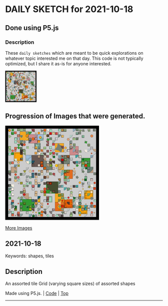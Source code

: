 # DAILY SKETCH for 2021-10-18

## Done using P5.js

### Description

These `daily sketches` which are meant to be quick explorations     on whatever topic interested me on that day. This code is not typically optimized, but I share it as-is     for anyone interested.

<img src = 'images/keep_2021-10-18-16-54-08.png' width = '100'> 

## Progression of Images that were generated.

<img src = 'images/keep_2021-10-18-16-54-08.png' width = '300'> 


[More Images](2021-10-18/images) 


## 2021-10-18
Keywords: shapes, tiles
 

## Description 

 An assorted tile Grid (varying square sizes) of assorted shapes
 

Made using P5.js. | [Code](2021/2021-10-18/) | [Top](#daily-sketches) 

-----

